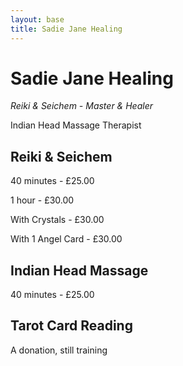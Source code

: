 ```yaml
---
layout: base
title: Sadie Jane Healing
---
```


# Sadie Jane Healing

*Reiki & Seichem - Master & Healer*

Indian Head Massage Therapist

## Reiki & Seichem

40 minutes - £25.00

1 hour - £30.00

With Crystals - £30.00

With 1 Angel Card - £30.00

## Indian Head Massage

40 minutes - £25.00

## Tarot Card Reading

A donation, still training
